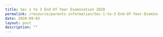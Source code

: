 ```yaml
---
title: Sec 1 to 3 End Of Year Examination 2020
permalink: /resource/parents-information/Sec-1-to-3-End-Of-Year-Examination-2020
date: 2020-09-03
layout: post
description: ""
---
```

